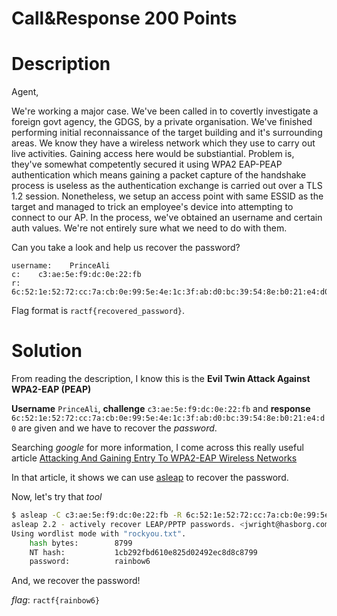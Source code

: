 # Call&Response 200 Points

# Description
Agent,

We're working a major case. We've been called in to covertly investigate a foreign govt agency, the GDGS, by a private organisation. We've finished performing initial reconnaissance of the target building and it's surrounding areas. We know they have a wireless network which they use to carry out live activities. Gaining access here would be substiantial. Problem is, they've somewhat competently secured it using WPA2 EAP-PEAP authentication which means gaining a packet capture of the handshake process is useless as the authentication exchange is carried out over a TLS 1.2 session. Nonetheless, we setup an access point with same ESSID as the target and managed to trick an employee's device into attempting to connect to our AP. In the process, we've obtained an username and certain auth values. We're not entirely sure what we need to do with them.

Can you take a look and help us recover the password?
```
username:    PrinceAli
c:    c3:ae:5e:f9:dc:0e:22:fb
r:    6c:52:1e:52:72:cc:7a:cb:0e:99:5e:4e:1c:3f:ab:d0:bc:39:54:8e:b0:21:e4:d0
```
Flag format is `ractf{recovered_password}`.

# Solution
From reading the description, I know this is the **Evil Twin Attack Against WPA2-EAP (PEAP)**

**Username** `PrinceAli`, **challenge** `c3:ae:5e:f9:dc:0e:22:fb` and **response** `6c:52:1e:52:72:cc:7a:cb:0e:99:5e:4e:1c:3f:ab:d0:bc:39:54:8e:b0:21:e4:d0` are given and we have to recover the *password*.

Searching *google* for more information, I come across this really useful article [Attacking And Gaining Entry To WPA2-EAP Wireless Networks](https://solstice.sh/ii-attacking-and-gaining-entry-to-wpa2-eap-wireless-networks/)

In that article, it shows we can use [asleap](https://tools.kali.org/wireless-attacks/asleap) to recover the password.

Now, let's try that *tool*
```sh
$ asleap -C c3:ae:5e:f9:dc:0e:22:fb -R 6c:52:1e:52:72:cc:7a:cb:0e:99:5e:4e:1c:3f:ab:d0:bc:39:54:8e:b0:21:e4:d0 -W rockyou.txt
asleap 2.2 - actively recover LEAP/PPTP passwords. <jwright@hasborg.com>
Using wordlist mode with "rockyou.txt".
    hash bytes:        8799
    NT hash:           1cb292fbd610e825d02492ec8d8c8799
    password:          rainbow6
```

And, we recover the password!

*flag*: `ractf{rainbow6}`
